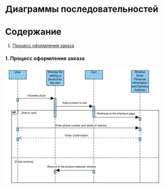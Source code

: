 # Диаграммы последовательностей

# Содержание
1. [Процесс оформления заказа](#1)


### 1. Процесс оформления заказа<a name="1"></a>

![Процесс оформления заказа](https://github.com/Shweedes/NextPizza/blob/main/diagrams/images/Sequence.png)
